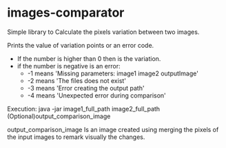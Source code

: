 # images-comparator
Simple library to Calculate the pixels variation between two images.

Prints the value of variation points or an error code.
   - If the number is higher than 0 then is the variation.
   - if the number is negative is an error:
       + -1 means 'Missing parameters: image1 image2 outputImage'
       + -2 means 'The files does not exist'
       + -3 means 'Error creating the output path'
       + -4 means 'Unexpected error during comparison'
       
Execution:
   java -jar image1_full_path image2_full_path (Optional)output_comparison_image
   
 output_comparison_image Is an image created using merging the pixels of the input images to remark visually the changes.
 
